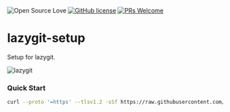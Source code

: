 ![Open Source Love](https://badges.frapsoft.com/os/v2/open-source.svg?v=103) [![GitHub license](https://img.shields.io/badge/licence-GPL--3.0-blue)](LICENSE) [![PRs Welcome](https://img.shields.io/badge/PRs-welcome-green.svg)](.github/CONTRIBUTING.md)
<br>


# lazygit-setup
Setup for lazygit.

![lazygit](https://raw.githubusercontent.com/jesseduffield/lazygit/assets/demo/stage_lines-compressed.gif)

### Quick Start

```bash
curl --proto '=https' --tlsv1.2 -sSf https://raw.githubusercontent.com/unix-terminal-setup/lazygit-setup/main/setup.sh | bash
```